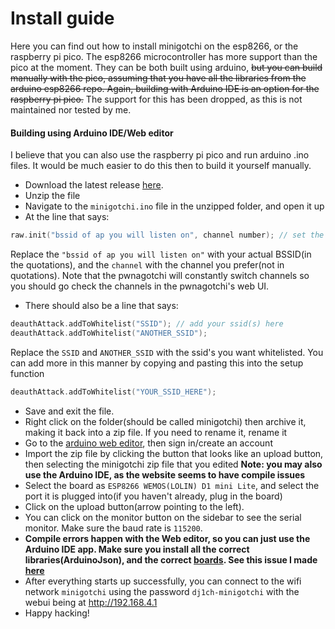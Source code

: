 # Install guide
Here you can find out how to install minigotchi on the esp8266, or the raspberry pi pico. The esp8266 microcontroller has more support than the pico at the moment. They can be both built using arduino, ~~but you can build manually with the pico, assuming that you have all the libraries from the arduino esp8266 repo. Again, building with Arduino IDE is an option for the raspberry pi pico.~~ The support for this has been dropped, as this is not maintained nor tested by me.
#### Building using Arduino IDE/Web editor
I believe that you can also use the raspberry pi pico and run arduino .ino files. It would be much easier to do this then to build it yourself manually.
- Download the latest release [here](https://github.com/Pwnagotchi-Unofficial/minigotchi/releases).
- Unzip the file
- Navigate to the `minigotchi.ino` file in the unzipped folder, and open it up
- At the line that says:

```cpp
raw.init("bssid of ap you will listen on", channel number); // set the settings here, ("BSSID", channel)
```

Replace the `"bssid of ap you will listen on"` with your actual BSSID(in the quotations), and the `channel` with the channel you prefer(not in quotations). Note that the pwnagotchi will constantly switch channels so you should go check the channels in the pwnagotchi's web UI.
- There should also be a line that says:

```cpp
deauthAttack.addToWhitelist("SSID"); // add your ssid(s) here
deauthAttack.addToWhitelist("ANOTHER_SSID");
```
Replace the `SSID` and `ANOTHER_SSID` with the ssid's you want whitelisted. You can add more in this manner by copying and pasting this into the setup function
```cpp
deauthAttack.addToWhitelist("YOUR_SSID_HERE");
```
- Save and exit the file.
- Right click on the folder(should be called minigotchi) then archive it, making it back into a zip file. If you need to rename it, rename it
- Go to the [arduino web editor](https://create.arduino.cc/editor), then sign in/create an account
- Import the zip file by clicking the button that looks like an upload button, then selecting the minigotchi zip file that you edited **Note: you may also use the Arduino IDE, as the website seems to have compile issues**
- Select the board as `ESP8266 WEMOS(LOLIN) D1 mini Lite`, and select the port it is plugged into(if you haven't already, plug in the board)
- Click on the upload button(arrow pointing to the left).
- You can click on the monitor button on the sidebar to see the serial monitor. Make sure the baud rate is `115200`.
- **Compile errors happen with the Web editor, so you can just use the Arduino IDE app. Make sure you install all the correct libraries(ArduinoJson), and the correct [boards](https://github.com/esp8266/Arduino). See this issue I made [here](https://github.com/Pwnagotchi-Unofficial/minigotchi/issues/40)**
- After everything starts up successfully, you can connect to the wifi network `minigotchi` using the password `dj1ch-minigotchi` with the webui being at http://192.168.4.1
- Happy hacking!
####
